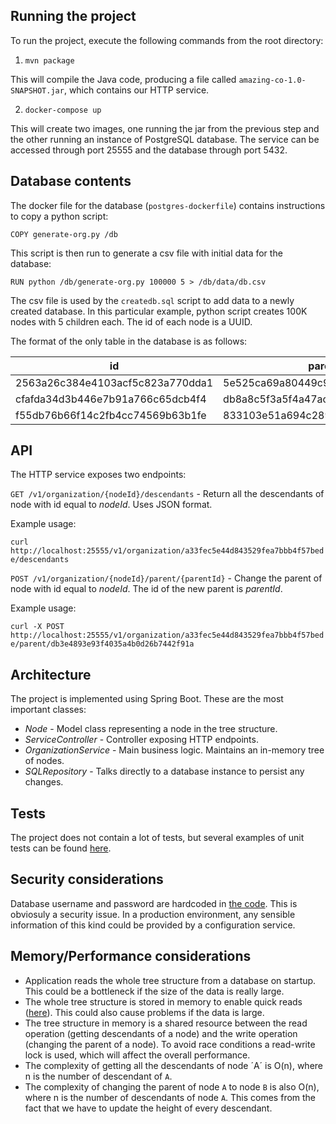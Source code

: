 ## Running the project

To run the project, execute the following commands from the root directory:

1. `mvn package`

This will compile the Java code, producing a file called `amazing-co-1.0-SNAPSHOT.jar`, which contains our HTTP service.

2. `docker-compose up` 

This will create two images, one running the jar from the previous step and the other running an instance of PostgreSQL database. The service can be accessed through port 25555 and the database through port 5432.

## Database contents

The docker file for the database (`postgres-dockerfile`) contains instructions to copy a python script:

`COPY generate-org.py /db`

This script is then run to generate a csv file with initial data for the database:

`RUN python /db/generate-org.py 100000 5 > /db/data/db.csv`

The csv file is used by the `createdb.sql` script to add data to a newly created database. In this particular example, python script creates 100K nodes with 5 children each. The id of each node is a UUID.

The format of the only table in the database is as follows:

id | parent | root | height
-- | ------ | ---- | ------
2563a26c384e4103acf5c823a770dda1 | 5e525ca69a80449c984b18c222e327bd | root | 1
cfafda34d3b446e7b91a766c65dcb4f4 | db8a8c5f3a5f4a47ace77984723812fe | root | 2
f55db76b66f14c2fb4cc74569b63b1fe | 833103e51a694c28978015ad7dca5548 | root | 3

## API

The HTTP service exposes two endpoints:

`GET /v1/organization/{nodeId}/descendants` - Return all the descendants of node with id equal to *nodeId*. Uses JSON format.

Example usage:

`curl http://localhost:25555/v1/organization/a33fec5e44d843529fea7bbb4f57bede/descendants`

`POST /v1/organization/{nodeId}/parent/{parentId}` - Change the parent of node with id equal to *nodeId*. The id of the new parent is *parentId*.

Example usage:

`curl -X POST http://localhost:25555/v1/organization/a33fec5e44d843529fea7bbb4f57bede/parent/db3e4893e93f4035a4b0d26b7442f91a`

## Architecture

The project is implemented using Spring Boot. These are the most important classes:

* *Node* - Model class representing a node in the tree structure.
* *ServiceController* - Controller exposing HTTP endpoints.
* *OrganizationService* - Main business logic. Maintains an in-memory tree of nodes.
* *SQLRepository* - Talks directly to a database instance to persist any changes.

## Tests

The project does not contain a lot of tests, but several examples of unit tests can be found 
[here](src/test/java/com/kuptel/Organization/OrganizationServiceTest.java).

## Security considerations

Database username and password are hardcoded in [the code](src/main/java/com/kuptel/Organization/Repository/SQLRepository.java). This is obviosuly a security issue. In a production environment, any sensible information of this kind could be provided by a configuration service.

## Memory/Performance considerations

* Application reads the whole tree structure from a database on startup. This could be a bottleneck if the size of the data is really large.
* The whole tree structure is stored in memory to enable quick reads ([here](src/main/java/com/kuptel/Organization/Service/OrganizationService.java)). This could also cause problems if the data is large.
* The tree structure in memory is a shared resource between the read operation (getting descendants of a node) and the write operation (changing the parent of a node). To avoid race conditions a read-write lock is used, which will affect the overall performance.
* The complexity of getting all the descendants of node ´A´ is O(n), where n is the number of descendant of `A`.
* The complexity of changing the parent of node `A` to node `B` is also O(n), where n is the number of descendants of node `A`. This comes from the fact that we have to update the height of every descendant.
